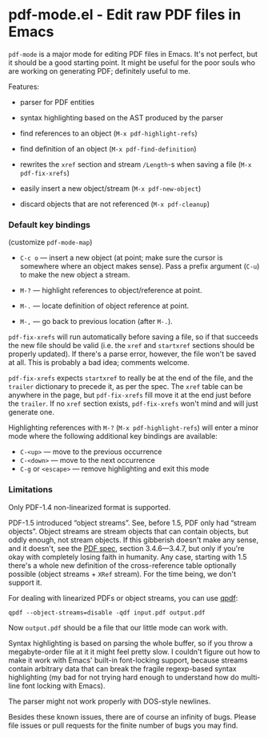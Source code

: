 pdf-mode.el - Edit raw PDF files in Emacs
=========================================

`pdf-mode` is a major mode for editing PDF files in Emacs.  It's not perfect, but it should be a good starting point.
It might be useful for the poor souls who are working on generating PDF; definitely useful to me.

Features:

- parser for PDF entities

- syntax highlighting based on the AST produced by the parser

- find references to an object (`M-x pdf-highlight-refs`)

- find definition of an object (`M-x pdf-find-definition`)

- rewrites the `xref` section and stream `/Length`-s when saving a file (`M-x pdf-fix-xrefs`)

- easily insert a new object/stream (`M-x pdf-new-object`)

- discard objects that are not referenced (`M-x pdf-cleanup`)

### Default key bindings

(customize `pdf-mode-map`)

- `C-c o` — insert a new object (at point; make sure the cursor is somewhere where an object makes sense).  Pass a
  prefix argument (`C-u`) to make the new object a stream.

- `M-?` — highlight references to object/reference at point.

- `M-.` — locate definition of object reference at point.

- `M-,` — go back to previous location (after `M-.`).

`pdf-fix-xrefs` will run automatically before saving a file, so if that succeeds the new file should be valid (i.e. the
`xref` and `startxref` sections should be properly updated).  If there's a parse error, however, the file won't be saved
at all.  This is probably a bad idea; comments welcome.

`pdf-fix-xrefs` expects `startxref` to really be at the end of the file, and the `trailer` dictionary to precede it, as
per the spec.  The `xref` table can be anywhere in the page, but `pdf-fix-xrefs` fill move it at the end just before the
`trailer`.  If no `xref` section exists, `pdf-fix-xrefs` won't mind and will just generate one.

Highlighting references with `M-?` (`M-x pdf-highlight-refs`) will enter a minor mode where the following additional key
bindings are available:

- `C-<up>` — move to the previous occurrence
- `C-<down>` — move to the next occurrence
- `C-g` or `<escape>` — remove highlighting and exit this mode

### Limitations

Only PDF-1.4 non-linearized format is supported.

PDF-1.5 introduced “object streams”.  See, before 1.5, PDF only had “stream objects”.  Object streams are stream objects
that can contain objects, but oddly enough, not stream objects.  If this gibberish doesn't make any sense, and it
doesn't, see the [PDF spec](http://www.adobe.com/content/dam/Adobe/en/devnet/acrobat/pdfs/pdf_reference_1-7.pdf),
section 3.4.6—3.4.7, but only if you're okay with completely losing faith in humanity.  Any case, starting with 1.5
there's a whole new definition of the cross-reference table optionally possible (object streams + `XRef` stream).  For
the time being, we don't support it.

For dealing with linearized PDFs or object streams, you can use [qpdf](http://qpdf.sourceforge.net/):

    qpdf --object-streams=disable -qdf input.pdf output.pdf

Now `output.pdf` should be a file that our little mode can work with.

Syntax highlighting is based on parsing the whole buffer, so if you throw a megabyte-order file at it it might feel
pretty slow.  I couldn't figure out how to make it work with Emacs' built-in font-locking support, because streams
contain arbitrary data that can break the fragile regexp-based syntax highlighting (my bad for not trying hard enough to
understand how do multi-line font locking with Emacs).

The parser might not work properly with DOS-style newlines.

Besides these known issues, there are of course an infinity of bugs.  Please file issues or pull requests for the finite
number of bugs you may find.
